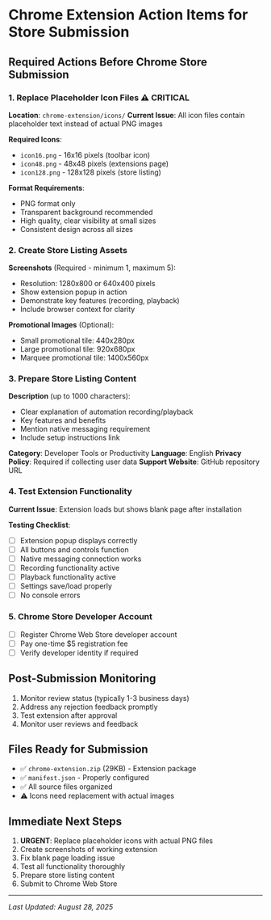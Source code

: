 # Chrome Extension Action Items for Store Submission

## Required Actions Before Chrome Store Submission

### 1. Replace Placeholder Icon Files ⚠️ CRITICAL
**Location**: `chrome-extension/icons/`
**Current Issue**: All icon files contain placeholder text instead of actual PNG images

**Required Icons**:
- `icon16.png` - 16x16 pixels (toolbar icon)
- `icon48.png` - 48x48 pixels (extensions page)
- `icon128.png` - 128x128 pixels (store listing)

**Format Requirements**:
- PNG format only
- Transparent background recommended
- High quality, clear visibility at small sizes
- Consistent design across all sizes

### 2. Create Store Listing Assets
**Screenshots** (Required - minimum 1, maximum 5):
- Resolution: 1280x800 or 640x400 pixels
- Show extension popup in action
- Demonstrate key features (recording, playback)
- Include browser context for clarity

**Promotional Images** (Optional):
- Small promotional tile: 440x280px
- Large promotional tile: 920x680px  
- Marquee promotional tile: 1400x560px

### 3. Prepare Store Listing Content
**Description** (up to 1000 characters):
- Clear explanation of automation recording/playback
- Key features and benefits
- Mention native messaging requirement
- Include setup instructions link

**Category**: Developer Tools or Productivity
**Language**: English
**Privacy Policy**: Required if collecting user data
**Support Website**: GitHub repository URL

### 4. Test Extension Functionality
**Current Issue**: Extension loads but shows blank page after installation

**Testing Checklist**:
- [ ] Extension popup displays correctly
- [ ] All buttons and controls function
- [ ] Native messaging connection works
- [ ] Recording functionality active
- [ ] Playback functionality active
- [ ] Settings save/load properly
- [ ] No console errors

### 5. Chrome Store Developer Account
- [ ] Register Chrome Web Store developer account
- [ ] Pay one-time $5 registration fee
- [ ] Verify developer identity if required

## Post-Submission Monitoring
1. Monitor review status (typically 1-3 business days)
2. Address any rejection feedback promptly
3. Test extension after approval
4. Monitor user reviews and feedback

## Files Ready for Submission
- ✅ `chrome-extension.zip` (29KB) - Extension package
- ✅ `manifest.json` - Properly configured
- ✅ All source files organized
- ⚠️ Icons need replacement with actual images

## Immediate Next Steps
1. **URGENT**: Replace placeholder icons with actual PNG files
2. Create screenshots of working extension
3. Fix blank page loading issue
4. Test all functionality thoroughly
5. Prepare store listing content
6. Submit to Chrome Web Store

---
*Last Updated: August 28, 2025*